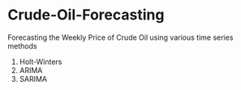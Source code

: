 # Crude-Oil-Forecasting
Forecasting the Weekly Price of Crude Oil using various time series methods
1. Holt-Winters
2. ARIMA
3. SARIMA
